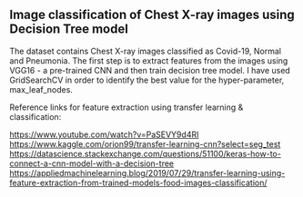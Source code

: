 ## Image classification of Chest X-ray images using Decision Tree model
The dataset contains Chest X-ray images classified as Covid-19, Normal and Pneumonia. 
The first step is to extract features from the images using VGG16 - a pre-trained CNN and then train decision tree model. I have used GridSearchCV in order to identify the best value for the hyper-parameter, max_leaf_nodes.

Reference links for feature extraction using transfer learning & classification:

https://www.youtube.com/watch?v=PaSEVY9d4RI
https://www.kaggle.com/orion99/transfer-learning-cnn?select=seg_test
https://datascience.stackexchange.com/questions/51100/keras-how-to-connect-a-cnn-model-with-a-decision-tree
https://appliedmachinelearning.blog/2019/07/29/transfer-learning-using-feature-extraction-from-trained-models-food-images-classification/
